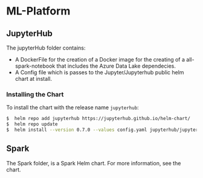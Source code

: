 # ML-Platform

## JupyterHub
The jupyterHub folder contains:
  - A DockerFile for the creation of a Docker image for the creating of a all-spark-notebook that includes the Azure Data Lake dependecies.
  - A Config file which is passes to the Jupyter/Jupyterhub public helm chart at install. 
  


### Installing the Chart

To install the chart with the release name `jupyterhub`:

```bash
$  helm repo add jupyterhub https://jupyterhub.github.io/helm-chart/
$  helm repo update
$  helm install --version 0.7.0 --values config.yaml jupyterhub/jupyterhub 
```


## Spark
The Spark folder, is a Spark Helm chart.
For more information, see the chart. 

